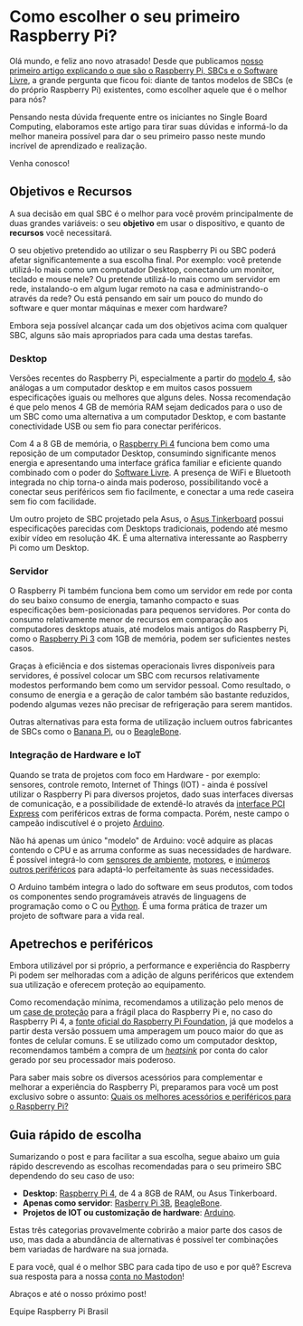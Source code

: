 # Como escolher o seu primeiro Raspberry Pi?

Olá mundo, e feliz ano novo atrasado! Desde que publicamos [nosso primeiro artigo explicando o que são o Raspberry Pi, SBCs e o Software Livre](/blog/bem_vindo_ao_raspberrypi_brasil.html), a grande pergunta que ficou foi: diante de tantos modelos de SBCs (e do próprio Raspberry Pi)  existentes, como escolher aquele que é o melhor para nós?

Pensando nesta dúvida frequente entre os iniciantes no Single Board Computing, elaboramos este artigo para tirar suas dúvidas e informá-lo da melhor maneira possível para dar o seu primeiro passo neste mundo incrível de aprendizado e realização.

Venha conosco!

## Objetivos e Recursos

A sua decisão em qual SBC é o melhor para você provém principalmente de duas grandes variáveis: o seu **objetivo** em usar o dispositivo, e quanto de **recursos** você necessitará.

O seu objetivo pretendido ao utilizar o seu Raspberry Pi ou SBC poderá afetar significantemente a sua escolha final. Por exemplo: você pretende utilizá-lo mais como um computador Desktop, conectando um monitor, teclado e mouse nele? Ou pretende utilizá-lo mais como um servidor em rede, instalando-o em algum lugar remoto na casa e administrando-o através da rede? Ou está pensando em sair um pouco do mundo do software e quer montar máquinas e mexer com hardware?

Embora seja possível alcançar cada um dos objetivos acima com qualquer SBC, alguns são mais apropriados para cada uma destas tarefas.

### Desktop

Versões recentes do Raspberry Pi, especialmente a partir do [modelo 4](https://amzn.to/3slgdlW), são análogas a um computador desktop e em muitos casos possuem especificações iguais ou melhores que alguns deles. Nossa recomendação é que pelo menos 4 GB de memória RAM sejam dedicados para o uso de um SBC como uma alternativa a um computador Desktop, e com bastante conectividade USB ou sem fio para conectar periféricos.

Com 4 a 8 GB de memória, o [Raspberry Pi 4](https://amzn.to/3slgdlW) funciona bem como uma reposição de um computador Desktop, consumindo significante menos energia e apresentando uma interface gráfica familiar e eficiente quando combinado com o poder do [Software Livre](/blog/bem_vindo_ao_raspberrypi_brasil.html). A presença de WiFi e Bluetooth integrada no chip torna-o ainda mais poderoso, possibilitando você a conectar seus periféricos sem fio facilmente, e conectar a uma rede caseira sem fio com facilidade.

Um outro projeto de SBC projetado pela Asus, o [Asus Tinkerboard](https://www.asus.com/us/Single-Board-Computer/Tinker-Board/) possui especificações parecidas com Desktops tradicionais, podendo até mesmo exibir vídeo em resolução 4K. É uma alternativa interessante ao Raspberry Pi como um Desktop.

### Servidor

O Raspberry Pi também funciona bem como um servidor em rede por conta do seu baixo consumo de energia, tamanho compacto e suas especificações bem-posicionadas para pequenos servidores. Por conta do consumo relativamente menor de recursos em comparação aos computadores desktops atuais, até modelos mais antigos do Raspberry Pi, como o [Raspberry Pi 3](https://amzn.to/3qlUOqH) com 1GB de memória, podem ser suficientes nestes casos.

Graças à eficiência e dos sistemas operacionais livres disponíveis para servidores, é possível colocar um SBC com recursos relativamente modestos performando bem como um servidor pessoal. Como resultado, o consumo de energia e a geração de calor também são bastante reduzidos, podendo algumas vezes não precisar de refrigeração para serem mantidos.

Outras alternativas para esta forma de utilização incluem outros fabricantes de SBCs como o [Banana Pi](https://en.wikipedia.org/wiki/Banana_Pi), ou o [BeagleBone](https://amzn.to/35GN62I).

### Integração de Hardware e IoT

Quando se trata de projetos com foco em Hardware - por exemplo: sensores, controle remoto, Internet of Things (IOT) - ainda é possível utilizar o Raspberry Pi para diversos projetos, dado suas interfaces diversas de comunicação, e a possibilidade de extendê-lo através da [interface PCI Express](https://en.wikipedia.org/wiki/PCI_Express) com periféricos extras de forma compacta. Porém, neste campo o campeão indiscutível é o projeto [Arduino](https://www.arduino.cc/).

Não há apenas um único "modelo" de Arduino: você adquire as placas contendo o CPU e as arruma conforme as suas necessidades de hardware. É possível integrá-lo com [sensores de ambiente](https://amzn.to/3bEImOT), [motores](https://amzn.to/3oMeofz), e [inúmeros outros periféricos](https://amzn.to/3bGXjje) para adaptá-lo perfeitamente às suas necessidades.

O Arduino também integra o lado do software em seus produtos, com todos os componentes sendo programáveis através de linguagens de programação como o C ou [Python](https://amzn.to/3qnhcju). É uma forma prática de trazer um projeto de software para a vida real.

## Apetrechos e periféricos

Embora utilizável por si próprio, a performance e experiência do Raspberry Pi podem ser melhoradas com a adição de alguns periféricos que extendem sua utilização e oferecem proteção ao equipamento. 

Como recomendação mínima, recomendamos a utilização pelo menos de um [case de proteção](https://amzn.to/3qjZ7Ty) para a frágil placa do Raspberry Pi e, no caso do Raspberry Pi 4, a [fonte oficial do Raspberry Pi Foundation](https://amzn.to/3nEGcRG), já que modelos a partir desta versão possuem uma amperagem um pouco maior do que as fontes de celular comuns. E se utilizado como um computador desktop, recomendamos também a compra de um [*heatsink*](https://amzn.to/35JxY4x) por conta do calor gerado por seu processador mais poderoso.

Para saber mais sobre os diversos acessórios para complementar e melhorar a experiência do Raspberry Pi, preparamos para você um post exclusivo sobre o assunto: [Quais os melhores acessórios e periféricos para o Raspberry Pi?](/blog/melhores_acessorios_raspberry_pi.html)

## Guia rápido de escolha

Sumarizando o post e para facilitar a sua escolha, segue abaixo um guia rápido descrevendo as escolhas recomendadas para o seu primeiro SBC dependendo do seu caso de uso:

 - **Desktop**: [Raspberry Pi 4](https://amzn.to/3slgdlW), de 4 a 8GB de RAM, ou Asus Tinkerboard.
 - **Apenas como servidor**: [Rasberry Pi 3B](https://amzn.to/3qlUOqH), [BeagleBone](https://amzn.to/35GN62I).
 - **Projetos de IOT ou customização de hardware**: [Arduino](https://amzn.to/3bGXjje).

Estas três categorias provavelmente cobrirão a maior parte dos casos de uso, mas dada a abundância de alternativas é possível ter combinações bem variadas de hardware na sua jornada.

E para você, qual é o melhor SBC para cada tipo de uso e por quê? Escreva sua resposta para a nossa [conta no Mastodon](https://qoto.org/@raspibrasil)!

Abraços e até o nosso próximo post!

Equipe Raspberry Pi Brasil
